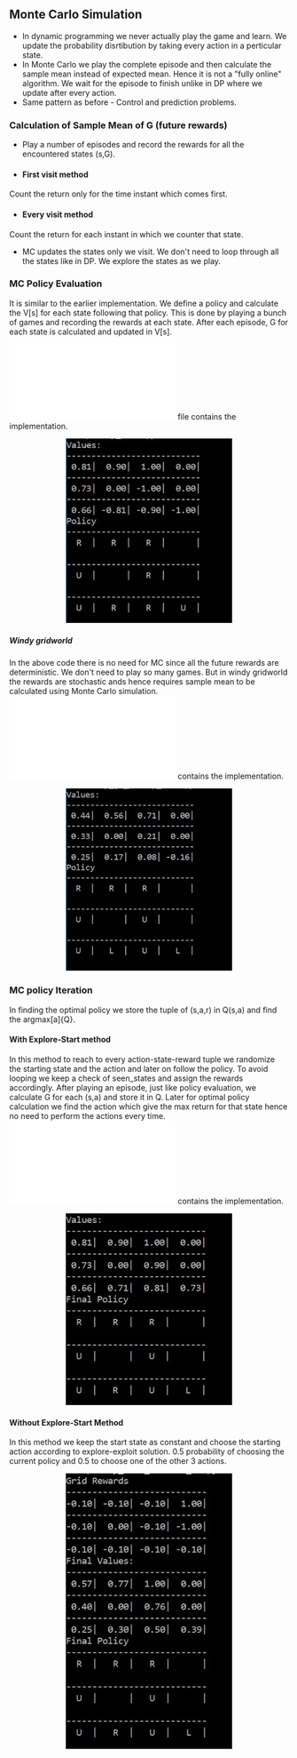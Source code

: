 ## Monte Carlo Simulation

- In dynamic programming we never actually play the game and learn. We update the probability disrtibution by taking every action in a perticular state.
- In Monte Carlo we play the complete episode and then calculate the sample mean instead of expected mean. Hence it is not a "fully online" algorithm. We wait for the episode to finish unlike in DP where we update after every action.
- Same pattern as before - Control and prediction problems.

### Calculation of Sample Mean of G (future rewards)
- Play a number of episodes and record the rewards for all the encountered states (s,G).

- #### First visit method
Count the return only for the time instant which comes first.

- #### Every visit method
Count the return for each instant in which we counter that state.

- MC updates the states only we visit. We don't need to loop through all the states like in DP. We explore the states as we play.

### MC Policy Evaluation
It is similar to the earlier implementation. We define a policy and calculate the V[s] for each state following that policy. This is done by playing a bunch of games and recording the rewards at each state. After each episode, G for each state is calculated and updated in V[s]. ![This](policy_eval.py) file contains the implementation.

<p align="center">
  <img src="policy_eval.JPG" width="300"/>
</p>

##### Windy gridworld
In the above code there is no need for MC since all the future rewards are deterministic. We don't need to play so many games. But in windy gridworld the rewards are stochastic ands hence requires sample mean to be calculated using Monte Carlo simulation. ![This](windy_gw_policy_eval.py) contains the implementation.

<p align="center">
  <img src="windy_gw_policy_eval.JPG" width="300"/>
</p>

### MC policy Iteration
In finding the optimal policy we store the tuple of (s,a,r) in Q(s,a) and find the argmax[a]{Q}.

#### With Explore-Start method
In this method to reach to every action-state-reward tuple we randomize the starting state and the action and later on follow the policy. To avoid looping we keep a check of seen_states and assign the rewards accordingly. After playing an episode, just like policy evaluation, we calculate G for each (s,a) and store it in Q. Later for optimal policy calculation we find the action which give the max return for that state hence no need to perform the actions every time. ![This](policy_iter.py) contains the implementation.

<p align="center">
  <img src="policy_iter.JPG" width="300"/>
</p>

#### Without Explore-Start Method
In this method we keep the start state as constant and choose the starting action according to explore-exploit solution. 0.5 probability of choosing the current policy and 0.5 to choose one of the other 3 actions.

<p align="center">
  <img src="policy_iter_without_es.JPG" width="300"/>
</p>
